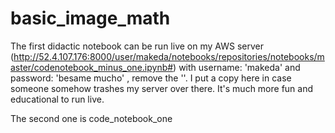 # basic_image_math

The first didactic notebook can be run live on my AWS server (http://52.4.107.176:8000/user/makeda/notebooks/repositories/notebooks/master/codenotebook_minus_one.ipynb#) with username: 'makeda' and password: 'besame mucho' 
, remove the ''. I put a copy here in case someone somehow trashes my server over there. It's much more fun and educational to run live. 

The second one is code_notebook_one
